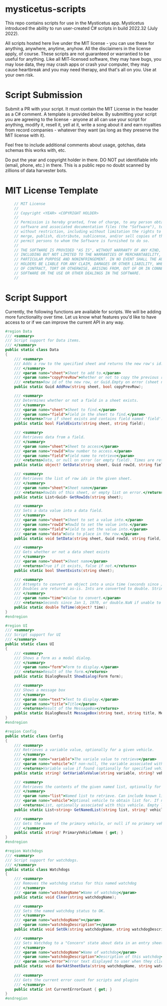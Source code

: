 # mysticetus-scripts

This repo contains scripts for use in the Mysticetus app. Mysticetus introduced the ability to run user-created C# scripts in build 2022.32 (July 2022).

All scripts hosted here live under the MIT license - you can use these for anything, anywhere, anytime, anyhow. All the disclaimers in the license apply, of course. These scripts are not guaranteed or warrantied to be useful for anything. Like all MIT-licensed software, they may have bugs, you may lose data, they may crash apps or crash your computer, they may cause heartbreak and you may need therapy, and that's all on you. Use at your own risk.

# Script Submission

Submit a PR with your script. It must contain the MIT License in the header as a C# comment. A template is provided below. By submitting your script you are agreeing to the license - anyone at all can use your script for anything, modify it, resell it, yell at it, write a song about it and earn royalties from record companies - whatever they want (as long as they preserve the MIT license with it).

Feel free to include additional comments about usage, gotchas, data schemas this works with, etc.

Do put the year and copyright holder in there. DO NOT put identifiable info (email, phone, etc.) in there. This is a public repo no doubt scanned by zillions of data harvester bots.

# MIT License Template
```csharp
    // MIT License
    //
    // Copyright <YEAR> <COPYRIGHT HOLDER>
    //
    // Permission is hereby granted, free of charge, to any person obtaining a copy of this
    // software and associated documentation files (the "Software"), to deal in the Software
    // without restriction, including without limitation the rights to use, copy, modify,
    // merge, publish, distribute, sublicense, and/or sell copies of the Software, and to
    // permit persons to whom the Software is furnished to do so.
    // 
    // THE SOFTWARE IS PROVIDED "AS IS", WITHOUT WARRANTY OF ANY KIND, EXPRESS OR IMPLIED,
    // INCLUDING BUT NOT LIMITED TO THE WARRANTIES OF MERCHANTABILITY, FITNESS FOR A
    // PARTICULAR PURPOSE AND NONINFRINGEMENT. IN NO EVENT SHALL THE AUTHORS OR COPYRIGHT
    // HOLDERS BE LIABLE FOR ANY CLAIM, DAMAGES OR OTHER LIABILITY, WHETHER IN AN ACTION
    // OF CONTRACT, TORT OR OTHERWISE, ARISING FROM, OUT OF OR IN CONNECTION WITH THE
    // SOFTWARE OR THE USE OR OTHER DEALINGS IN THE SOFTWARE.
    //
```
# Script Support
Currently, the following functions are available for scripts. We will be adding more functionality over time. Let us know what features you'd like to have access to or if we can improve the current API in any way.
```csharp
#region Data
/// <summary>
/// Script support for Data items.
/// </summary>
public static class Data
{
    /// <summary>
    /// Adds a row to the specified sheet and returns the new row's id.
    /// </summary>
    /// <param name="sheet">Sheet to add to.</param>
    /// <param name="copyPrevRow">Whether or not to copy the previous row (if it exists) to this new row</param>
    /// <returns>Row id of the new row, or Guid.Empty on error (sheet not found, etc.)</returns>
    public static Guid AddRow(string sheet, bool copyPrevRow);

    /// <summary>
    /// Determines whether or not a field in a sheet exists.
    /// </summary>
    /// <param name="sheet">Sheet to find.</param>
    /// <param name="field">Field in the sheet to find.</param>
    /// <returns>True if sheet exists and contains field named 'field'.</returns>
    public static bool FieldExists(string sheet, string field);

    /// <summary>
    /// Retrieves data from a field. 
    /// </summary>
    /// <param name="sheet">Sheet to access</param>
    /// <param name="rowId">Row number to access.</param>
    /// <param name="field">Field name to retrieve</param>
    /// <returns>Data, or null on error (or empty field). Times are returned as a unix time unix times (seconds since jan 1, 1970) double value inc fractional seconds.</returns>
    public static object? GetData(string sheet, Guid rowId, string field);

    /// <summary>
    /// Retrieves the list of row ids in the given sheet.
    /// </summary>
    /// <param name="sheet">Sheet name</param>
    /// <returns>RowIds of this sheet, or empty list on error.</returns>
    public static List<Guid> GetRowIds(string sheet);

    /// <summary>
    /// Sets a data value into a data field.
    /// </summary>
    /// <param name="sheet">Sheet to set a value into.</param>
    /// <param name="rowId">RowId to set the value into.</param>
    /// <param name="field">Field to set the value into.</param>
    /// <param name="data">Data to place in the row.</param>
    public static void SetData(string sheet, Guid rowId, string field, object? data);

    /// <summary>
    /// Gets whether or not a data sheet exists
    /// </summary>
    /// <param name="sheet">Sheet name</param>
    /// <returns>True if it exists, false if not.</returns>
    public static bool SheetExists(string sheet);

    /// <summary>
    /// Attempts to convert an object into a unix time (seconds since Jan 1, 1970). Will be negative if before 1970.
    /// Doubles are returned as-is. Ints are converted to double. Strings are parsed. Anything else returns double.NaN.
    /// </summary>
    /// <param name="time">Value to convert.</param>
    /// <returns>Seconds since Jan 1, 1970, or double.NaN if unable to parse/convert.</returns>
    public static double ToTime(object? time);
}
#endregion

#region UI
/// <summary>
/// Script support for UI 
/// </summary>
public static class UI
{
    /// <summary>
    /// Shows a form as a modal dialog.
    /// </summary>
    /// <param name="form">Form to display.</param>
    /// <returns>Result of the form.</returns>
    public static DialogResult ShowDialog(Form form);

    /// <summary>
    /// Shows a message box
    /// </summary>
    /// <param name="text">Text to display.</param>
    /// <param name="title">Title</param>
    /// <returns>Result of the MessageBox</returns>
    public static DialogResult MessageBox(string text, string title, MessageBoxButtons buttons);
}
#endregion

#region Config
public static class Config
{
    /// <summary>
    /// Retrieves a variable value, optionally for a given vehicle.
    /// </summary>
    /// <param name="variable">The variale value to retrieve</param>
    /// <param name="vehicle">If non-null, the variable associated with this vehicle. If null, looks for "all vehicles"</param>
    /// <returns>Variable value if found (optionally for specified vehicle) - null, otherwise </returns>
    public static string? GetVariableValue(string variable, string? vehicle = null);

    /// <summary>
    /// Retrieves the contents of the given named list, optionally for a specified vehicle.
    /// </summary>
    /// <param name="list">Named list to retrieve. Can include known lists such as {observers}, {obsplatforms}, etc.</param>
    /// <param name="vehicle">Optional vehicle to obtain list for. If null looks for "all vehicles"</param>
    /// <returns>List, optionally associated with this vehicle. Empty list on error.</returns>
    public static List<string> GetNamedList(string list, string? vehicle = null);

    /// <summary>
    /// Gets the name of the primary vehicle, or null if no primary vehicle.
    /// </summary>
    public static string? PrimaryVehicleName { get; }
}
#endregion

#region Watchdogs
/// <summary>
/// Script support for watchdogs.
/// </summary>
public static class Watchdogs
{
    /// <summary>
    /// Removes the watchdog status for this named watchdog
    /// </summary>
    /// <param name="watchdogName">Name of watchdog</param>
    public static void Clear(string watchdogName);

    /// <summary>
    /// Sets the named watchdog status to OK.
    /// </summary>
    /// <param name="watchdogName"></param>
    /// <param name="watchdogDescription"></param>
    public static void SetOk(string watchdogName, string watchdogDescription);

    /// <summary>
    /// Sets Watchdog to a "Concern" state about data in an entry sheet.
    /// </summary>
    /// <param name="watchdogName">Name of watchdog</param>
    /// <param name="watchdogDescription">Description of this watchdog</param>
    /// <param name="error">Error text displayed to user when they click on Concern.</param>
    public static void BarkAtSheetData(string watchdogName, string watchdogDescription, string error, string sheet, Guid rowId, string field);
    
    /// <summary>
    /// Gets the current error count for scripts and plugins
    /// </summary>
    public static int CurrentErrorCount { get; }
}
#endregion
```
